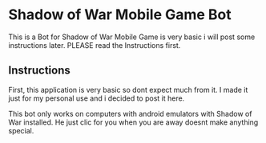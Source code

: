 # Shadow of War Mobile Game Bot
This is a Bot for Shadow of War Mobile Game is very basic i will post some instructions later. PLEASE read the Instructions first.
## Instructions
First, this application is very basic so dont expect much from it. I made it just for my personal use and i decided to post it here.

This bot only works on computers with android emulators with Shadow of War installed. He just clic for you when you are away doesnt make anything special.

